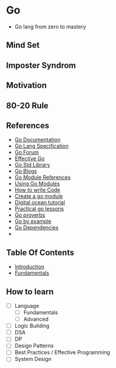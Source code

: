 # Go
- Go lang from zero to mastery


## Mind Set

## Imposter Syndrom

## Motivation

## 80-20 Rule

## References
- [Go Documentation](https://go.dev/doc)
- [Go Lang Specification](https://go.dev/ref/spec)
- [Go Forum](https://forum.golangbridge.org)
- [Effective Go](https://go.dev/doc/effective_go)
- [Go Std Library](https://pkg.go.dev/std)
- [Go Blogs](https://go.dev/blog)
- [Go Module References](https://go.dev/ref/mod)
- [Using Go Modules](https://go.dev/blog/using-go-modules)
- [How to write Code](https://go.dev/doc/code)
- [Create a go module](https://go.dev/doc/tutorial/create-module)
- [Digital ocean tutorial](https://www.digitalocean.com/community/tutorials/how-to-use-go-modules)
- [Practical go lessons](https://www.practical-go-lessons.com/chap-17-go-modules)
- [Go proverbs](https://go-proverbs.github.io)
- [Go by example](https://gobyexample.com)
- [Go Dependencies](https://go.dev/doc/modules/managing-dependencies#naming_module)
- 

## Table Of Contents
- [Introduction](./00.introduction)
- [Fundamentals](./01.fundamentals)


## How to learn
- [ ] Language
  - [ ] Fundamentals
  - [ ] Advanced
- [ ] Logic Building
- [ ] DSA
- [ ] DP
- [ ] Design Patterns
- [ ] Best Practices / Effective Programming 
- [ ] System Design